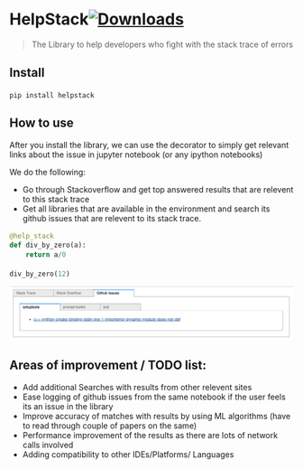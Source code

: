 # HelpStack[![Downloads](https://static.pepy.tech/personalized-badge/helpstack?period=total&units=international_system&left_color=black&right_color=orange&left_text=Downloads)](https://pepy.tech/project/helpstack)
> The Library to help developers who fight with the stack trace of errors


## Install

`pip install helpstack`

## How to use

After you install the library, we can use the decorator to simply get relevant links about the issue in jupyter notebook (or any ipython notebooks)

We do the following:
- Go through Stackoverflow and get top answered results that are relevent to this stack trace
- Get all libraries that are available in the environment and search its github issues that are relevent to its stack trace.

```python
@help_stack
def div_by_zero(a):
    return a/0

div_by_zero(12)
```

![Sample Image](tab_view.png)

## Areas of improvement / TODO list:
- Add additional Searches with results from other relevent sites
- Ease logging of github issues from the same notebook if the user feels its an issue in the library
- Improve accuracy of matches with results by using ML algorithms (have to read through couple of papers on the same)
- Performance improvement of the results as there are lots of network calls involved
- Adding compatibility to other IDEs/Platforms/ Languages
